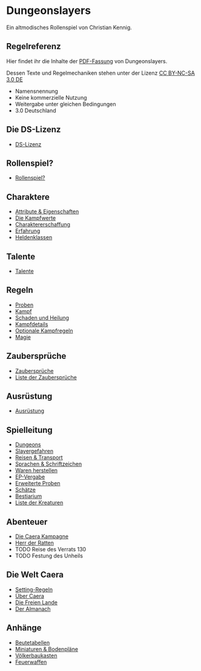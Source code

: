 # Dungeonslayers

Ein altmodisches Rollenspiel von Christian Kennig.

## Regelreferenz

Hier findet ihr die Inhalte der [PDF-Fassung](https://www.dungeonslayers.net/produkte/dungeonslayers-grundregelwerk/) von Dungeonslayers.

Dessen Texte und Regelmechaniken stehen unter der Lizenz [CC BY-NC-SA 3.0 DE](http://creativecommons.org/licenses/by-nc-sa/3.0/de/)

- Namensnennung
- Keine kommerzielle Nutzung
- Weitergabe unter gleichen Bedingungen 
- 3.0 Deutschland

## Die DS-Lizenz

- [DS-Lizenz](ds-lizenz.md)

## Rollenspiel?

- [Rollenspiel?](rollenspiel.md)

## Charaktere

- [Attribute & Eigenschaften](charaktere-attribute-eigenschaften.md)
- [Die Kampfwerte](charaktere-attribute-eigenschaften.md#die-kampfwerte)
- [Charaktererschaffung](charaktere-charaktererschaffung.md)
- [Erfahrung](charaktere-erfahrung.md)
- [Heldenklassen](charaktere-heldenklassen.md)

## Talente

- [Talente](talente.md)

## Regeln

- [Proben](regeln-proben.md)
- [Kampf](regeln-kampf.md)
- [Schaden und Heilung](regeln-schaden-heilung.md)
- [Kampfdetails](regeln-kampfdetails.md)
- [Optionale Kampfregeln](regeln-kampfdetails.md#optionale-kampfregeln)
- [Magie](regeln-magie.md)

## Zaubersprüche

- [Zaubersprüche](zaubersprueche.md)
- [Liste der Zaubersprüche](../index-zauber.md)

## Ausrüstung

- [Ausrüstung](ausruestung.md)

## Spielleitung

- [Dungeons](spielleitung-dungeons.md)
- [Slayergefahren](spielleitung-slayergefahren.md)
- [Reisen & Transport](spielleitung-reisen-transport.md)
- [Sprachen & Schriftzeichen](spielleitung-sprachen-ep-vergabe.md)
- [Waren herstellen](spielleitung-waren-herstellen.md)
- [EP-Vergabe](spielleitung-sprachen-ep-vergabe.md#ep-vergabe)
- [Erweiterte Proben](spielleitung-erweiterte-proben.md)
- [Schätze](spielleitung-schaetze.md)
- [Bestiarium](bestiarium.md)
- [Liste der Kreaturen](../index-bestiarium.md)

## Abenteuer

- [Die Caera Kampagne](abenteuer.md)
- [Herr der Ratten](abenteuer-herr-der-ratten.md)
- TODO Reise des Verrats 130
- TODO Festung des Unheils

## Die Welt Caera

- [Setting-Regeln](caera.md#setting-regeln)
- [Über Caera](caera.md#über-caera)
- [Die Freien Lande](caera.md#die-freien-lande)
- [Der Almanach](caera.md#der-almanach)

## Anhänge

- [Beutetabellen](anhang-beutetabellen.md)
- [Miniaturen & Bodenpläne](anhang-miniaturen-bodenplaene.md) 
- [Völkerbaukasten](anhang-voelkerbaukasten.md)
- [Feuerwaffen](anhang-feuerwaffen.md)
